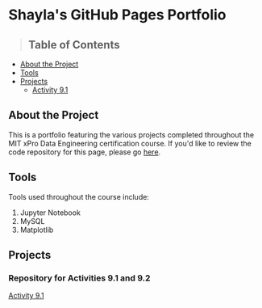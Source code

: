 # Shayla's GitHub Pages Portfolio

>## Table of Contents
* [About the Project](#about)
* [Tools](#tools)
* [Projects](#projects)
  * [Activity 9.1](#activity9.1)

## <a id="about">About the Project</a>
This is a portfolio featuring the various projects completed throughout the MIT xPro Data Engineering certification course. If you'd like to review the code repository for this page, please go <a href="https://github.com/shaylatheroo/shaylatheroo.github.io">here</a>.

## <a id="tools">Tools</a>
Tools used throughout the course include:
1. Jupyter Notebook
2. MySQL
3. Matplotlib

## <a id="projects">Projects</a>
### <a id="activity9.1">Repository for Activities 9.1 and 9.2</a>
<a href="https://shaylatheroo.github.io/PCDE-Activity-9.1/">Activity 9.1</a>
